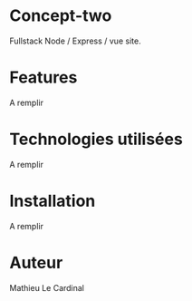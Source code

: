 ﻿# Concept-two
Fullstack Node / Express / vue site.

# Features
A remplir

# Technologies utilisées
A remplir

# Installation
A remplir

# Auteur
Mathieu Le Cardinal
